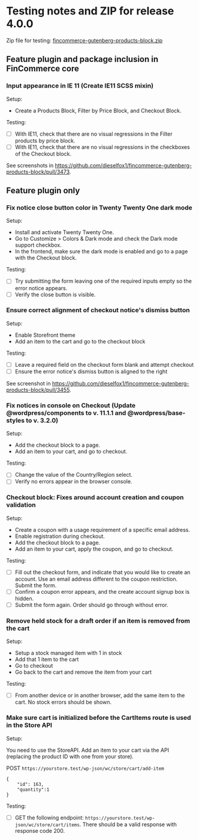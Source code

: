 # Testing notes and ZIP for release 4.0.0

Zip file for testing: [fincommerce-gutenberg-products-block.zip](https://github.com/dieselfox1/fincommerce-gutenberg-products-block/files/5654619/fincommerce-gutenberg-products-block.zip)

## Feature plugin and package inclusion in FinCommerce core

### Input appearance in IE 11 (Create IE11 SCSS mixin)

Setup:

-   Create a Products Block, Filter by Price Block, and Checkout Block.

Testing:

-   [ ] With IE11, check that there are no visual regressions in the Filter products by price block.
-   [ ] With IE11, check that there are no visual regressions in the checkboxes of the Checkout block.

See screenshots in <https://github.com/dieselfox1/fincommerce-gutenberg-products-block/pull/3473>.

## Feature plugin only

### Fix notice close button color in Twenty Twenty One dark mode

Setup:

-   Install and activate Twenty Twenty One.
-   Go to Customize > Colors & Dark mode and check the Dark mode support checkbox.
-   In the frontend, make sure the dark mode is enabled and go to a page with the Checkout block.

Testing:

-   [ ] Try submitting the form leaving one of the required inputs empty so the error notice appears.
-   [ ] Verify the close button is visible.

### Ensure correct alignment of checkout notice's dismiss button

Setup:

-   Enable Storefront theme
-   Add an item to the cart and go to the checkout block

Testing:

-   [ ] Leave a required field on the checkout form blank and attempt checkout
-   [ ] Ensure the error notice's dismiss button is aligned to the right

See screenshot in <https://github.com/dieselfox1/fincommerce-gutenberg-products-block/pull/3455>.

### Fix notices in console on Checkout (Update @wordpress/components to v. 11.1.1 and @wordpress/base-styles to v. 3.2.0)

Setup:

-   Add the checkout block to a page.
-   Add an item to your cart, and go to checkout.

Testing:

-   [ ] Change the value of the Country/Region select.
-   [ ] Verify no errors appear in the browser console.

### Checkout block: Fixes around account creation and coupon validation

Setup:

-   Create a coupon with a usage requirement of a specific email address.
-   Enable registration during checkout.
-   Add the checkout block to a page.
-   Add an item to your cart, apply the coupon, and go to checkout.

Testing:

-   [ ] Fill out the checkout form, and indicate that you would like to create an account. Use an email address different to the coupon restriction. Submit the form.
-   [ ] Confirm a coupon error appears, and the create account signup box is hidden.
-   [ ] Submit the form again. Order should go through without error.

### Remove held stock for a draft order if an item is removed from the cart

Setup:

-   Setup a stock managed item with 1 in stock
-   Add that 1 item to the cart
-   Go to checkout
-   Go back to the cart and remove the item from your cart

Testing:

-   [ ] From another device or in another browser, add the same item to the cart. No stock errors should be shown.

### Make sure cart is initialized before the CartItems route is used in the Store API

Setup:

You need to use the StoreAPI. Add an item to your cart via the API (replacing the product ID with one from your store).

POST `https://yourstore.test/wp-json/wc/store/cart/add-item`

```text
{
	"id": 163,
	"quantity":1
}
```

Testing:

-   [ ] GET the following endpoint: `https://yourstore.test/wp-json/wc/store/cart/items`. There should be a valid response with response code 200.
